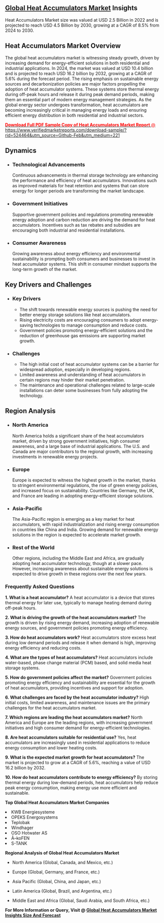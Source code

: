 <h2><a href="https://www.verifiedmarketreports.com/download-sample/?rid=524464&amp;utm_source=Github&amp;utm_medium=221" target="_blank">Global Heat Accumulators Market</a> Insights</h2><p>Heat Accumulators Market size was valued at USD 2.5 Billion in 2022 and is projected to reach USD 4.5 Billion by 2030, growing at a CAGR of 8.5% from 2024 to 2030.</p><p> <h2>Heat Accumulators Market Overview</h2> <p>The global heat accumulators market is witnessing steady growth, driven by increasing demand for energy-efficient solutions in both residential and industrial applications. In 2024, the market was valued at USD 10.4 billion and is projected to reach USD 16.2 billion by 2032, growing at a CAGR of 5.6% during the forecast period. The rising emphasis on sustainable energy sources and decarbonization policies are major factors propelling the adoption of heat accumulator systems. These systems store thermal energy during off-peak hours and release it during peak demand periods, making them an essential part of modern energy management strategies. As the global energy sector undergoes transformation, heat accumulators are becoming increasingly critical in managing energy loads and ensuring efficient energy distribution in both residential and industrial sectors.</p> <p><a href="#"><p><span class=""><span style="color: #ff0000;"><strong>Download Full PDF Sample Copy of Heat Accumulators Market Report</strong> @ </span><a href="https://www.verifiedmarketreports.com/download-sample/?rid=524464&amp;utm_source=Github-Feb&amp;utm_medium=221" target="_blank">https://www.verifiedmarketreports.com/download-sample/?rid=524464&amp;utm_source=Github-Feb&amp;utm_medium=221</a></span></p></a></p> <h2>Dynamics</h2> <ul> <li><h3>Technological Advancements</h3>Continuous advancements in thermal storage technology are enhancing the performance and efficiency of heat accumulators. Innovations such as improved materials for heat retention and systems that can store energy for longer periods are transforming the market landscape.</li> <li><h3>Government Initiatives</h3>Supportive government policies and regulations promoting renewable energy adoption and carbon reduction are driving the demand for heat accumulators. Incentives such as tax rebates and subsidies are encouraging both industrial and residential installations.</li> <li><h3>Consumer Awareness</h3>Growing awareness about energy efficiency and environmental sustainability is prompting both consumers and businesses to invest in heat accumulator systems. This shift in consumer mindset supports the long-term growth of the market.</li> </ul> <h2>Key Drivers and Challenges</h2> <ul> <li><h3>Key Drivers</h3> <ul> <li>The shift towards renewable energy sources is pushing the need for better energy storage solutions like heat accumulators.</li> <li>Rising electricity costs are encouraging consumers to adopt energy-saving technologies to manage consumption and reduce costs.</li> <li>Government policies promoting energy-efficient solutions and the reduction of greenhouse gas emissions are supporting market growth.</li> </ul> </li> <li><h3>Challenges</h3> <ul> <li>The high initial cost of heat accumulator systems can be a barrier for widespread adoption, especially in developing regions.</li> <li>Limited awareness and understanding of heat accumulators in certain regions may hinder their market penetration.</li> <li>The maintenance and operational challenges related to large-scale installations can deter some businesses from fully adopting the technology.</li> </ul> </li> </ul> <h2>Region Analysis</h2> <ul> <li><h3>North America</h3>North America holds a significant share of the heat accumulators market, driven by strong government initiatives, high consumer awareness, and a large base of industrial applications. The U.S. and Canada are major contributors to the regional growth, with increasing investments in renewable energy projects.</li> <li><h3>Europe</h3>Europe is expected to witness the highest growth in the market, thanks to stringent environmental regulations, the rise of green energy policies, and increased focus on sustainability. Countries like Germany, the UK, and France are leading in adopting energy-efficient storage solutions.</li> <li><h3>Asia-Pacific</h3>The Asia-Pacific region is emerging as a key market for heat accumulators, with rapid industrialization and rising energy consumption in countries like China and India. Growing demand for renewable energy solutions in the region is expected to accelerate market growth.</li> <li><h3>Rest of the World</h3>Other regions, including the Middle East and Africa, are gradually adopting heat accumulator technology, though at a slower pace. However, increasing awareness about sustainable energy solutions is expected to drive growth in these regions over the next few years.</li> </ul> <h3>Frequently Asked Questions</h3> <p><strong>1. What is a heat accumulator?</strong> A heat accumulator is a device that stores thermal energy for later use, typically to manage heating demand during off-peak hours.</p> <p><strong>2. What is driving the growth of the heat accumulators market?</strong> The growth is driven by rising energy demand, increasing adoption of renewable energy sources, and government policies promoting energy efficiency.</p> <p><strong>3. How do heat accumulators work?</strong> Heat accumulators store excess heat during low demand periods and release it when demand is high, improving energy efficiency and reducing costs.</p> <p><strong>4. What are the types of heat accumulators?</strong> Heat accumulators include water-based, phase change material (PCM) based, and solid media heat storage systems.</p> <p><strong>5. How do government policies affect the market?</strong> Government policies promoting energy efficiency and sustainability are essential for the growth of heat accumulators, providing incentives and support for adoption.</p> <p><strong>6. What challenges are faced by the heat accumulator industry?</strong> High initial costs, limited awareness, and maintenance issues are the primary challenges for the heat accumulators market.</p> <p><strong>7. Which regions are leading the heat accumulators market?</strong> North America and Europe are the leading regions, with increasing government initiatives and high consumer demand for energy-efficient technologies.</p> <p><strong>8. Are heat accumulators suitable for residential use?</strong> Yes, heat accumulators are increasingly used in residential applications to reduce energy consumption and lower heating costs.</p> <p><strong>9. What is the expected market growth for heat accumulators?</strong> The market is projected to grow at a CAGR of 5.6%, reaching a value of USD 16.2 billion by 2032.</p> <p><strong>10. How do heat accumulators contribute to energy efficiency?</strong> By storing thermal energy during low-demand periods, heat accumulators help reduce peak energy consumption, making energy use more efficient and sustainable.</p> </p><p><strong>Top Global Heat Accumulators Market Companies</strong></p><div data-test-id=""><p><li>KWB Energiesysteme</li><li> OPEKS Energosystems</li><li> Teplobak</li><li> Windhager</li><li> OSO Hotwater AS</li><li> Ã–koFEN</li><li> S-TANK</li></p><div><strong>Regional Analysis of&nbsp;Global Heat Accumulators Market</strong></div><ul><li dir="ltr"><p dir="ltr">North America&nbsp;(Global, Canada, and Mexico, etc.)</p></li><li dir="ltr"><p dir="ltr">Europe (Global, Germany, and France, etc.)</p></li><li dir="ltr"><p dir="ltr">Asia Pacific&nbsp;(Global, China, and Japan, etc.)</p></li><li dir="ltr"><p dir="ltr">Latin America&nbsp;(Global, Brazil, and Argentina, etc.)</p></li><li dir="ltr">Middle East and Africa&nbsp;(Global, Saudi Arabia, and South Africa, etc.)</li></ul><p><strong>For More Information or Query, Visit @&nbsp;</strong><strong><a href="https://www.verifiedmarketreports.com/product/heat-accumulators-market/?utm_source=Github&amp;utm_medium=221" target="_blank">Global Heat Accumulators Market Insights Size And Forecast</a></strong></p></div>
